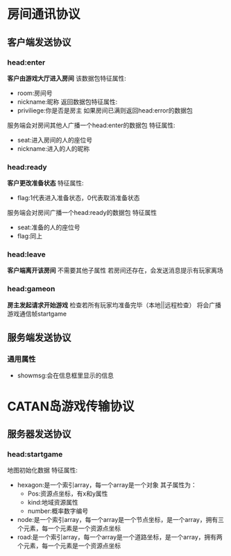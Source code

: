 # 房间通讯协议
## 客户端发送协议


### head:enter
**客户由游戏大厅进入房间**
该数据包特征属性:
- room:房间号
- nickname:昵称
返回数据包特征属性:
- priviliege:你是否是房主
如果房间已满则返回head:error的数据包

服务端会对房间其他人广播一个head:enter的数据包
特征属性:
- seat:进入房间的人的座位号
- nickname:进入的人的昵称

### head:ready
**客户更改准备状态**
特征属性:
- flag:1代表进入准备状态，0代表取消准备状态

服务端会对房间广播一个head:ready的数据包
特征属性
- seat:准备的人的座位号
- flag:同上
### head:leave
**客户端离开该房间**
不需要其他子属性
若房间还存在，会发送消息提示有玩家离场

### head:gameon
**房主发起请求开始游戏**
检查若所有玩家均准备完毕（本地||远程检查）
将会广播游戏通信帧startgame

## 服务端发送协议
### 通用属性
- showmsg:会在信息框里显示的信息



# CATAN岛游戏传输协议
## 服务器发送协议
### head:startgame
地图初始化数据
特征属性:
- hexagon:是一个索引array，每一个array是一个对象
    其子属性为：
    - Pos:资源点坐标，有x和y属性
    - kind:地域资源属性
    - number:概率数字编号
- node:是一个索引array，每一个array是一个节点坐标，是一个array，拥有三个元素，每一个元素是一个资源点坐标
- road:是一个索引array，每一个array是一个道路坐标，是一个array，拥有两个元素，每一个元素是一个资源点坐标

